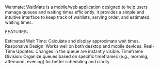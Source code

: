 Waitmate:
WaitMate is a mobile/web application designed to help users manage queues and waiting times efficiently. 
It provides a simple and intuitive interface to keep track of waitlists, serving order, and estimated waiting times.

FEATURES:

Estimated Wait Time: Calculate and display approximate wait times.
Responsive Design: Works well on both desktop and mobile devices.
Real-Time Updates: Changes in the queue are instantly visible.
Timeframe Division: Organize queues based on specific timeframes (e.g., morning, afternoon, evening) for better scheduling and clarity.


